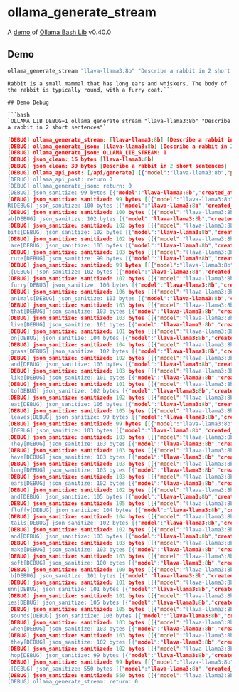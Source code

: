 # ollama_generate_stream

A [demo](../README.md#demos) of [Ollama Bash Lib](https://github.com/attogram/ollama-bash-lib) v0.40.0

## Demo

```bash
ollama_generate_stream "llava-llama3:8b" "Describe a rabbit in 2 short sentences"
```
```
Rabbit is a small mammal that has long ears and whiskers. The body of the rabbit is typically round, with a furry coat.```

## Demo Debug

```bash
`OLLAMA_LIB_DEBUG=1 ollama_generate_stream "llava-llama3:8b" "Describe a rabbit in 2 short sentences"`
```
```json
[DEBUG] ollama_generate_stream: [llava-llama3:8b] [Describe a rabbit in 2 short sentences]
[DEBUG] ollama_generate_json: [llava-llama3:8b] [Describe a rabbit in 2 short sentences]
[DEBUG] ollama_generate_json: OLLAMA_LIB_STREAM: 1
[DEBUG] json_clean: 16 bytes [llava-llama3:8b]
[DEBUG] json_clean: 39 bytes [Describe a rabbit in 2 short sentences]
[DEBUG] ollama_api_post: [/api/generate] [{"model":"llava-llama3:8b","prompt":"Descr]
[DEBUG] ollama_api_post: return 0
[DEBUG] ollama_generate_json: return: 0
[DEBUG] json_sanitize: 99 bytes [{"model":"llava-llama3:8b","created_at":"2]
[DEBUG] json_sanitize: sanitized: 99 bytes [[{"model":"llava-llama3:8b","created_at":"2]]
R[DEBUG] json_sanitize: 100 bytes [{"model":"llava-llama3:8b","created_at":"2]
[DEBUG] json_sanitize: sanitized: 100 bytes [[{"model":"llava-llama3:8b","created_at":"2]]
ab[DEBUG] json_sanitize: 102 bytes [{"model":"llava-llama3:8b","created_at":"2]
[DEBUG] json_sanitize: sanitized: 102 bytes [[{"model":"llava-llama3:8b","created_at":"2]]
bits[DEBUG] json_sanitize: 102 bytes [{"model":"llava-llama3:8b","created_at":"2]
[DEBUG] json_sanitize: sanitized: 102 bytes [[{"model":"llava-llama3:8b","created_at":"2]]
 are[DEBUG] json_sanitize: 103 bytes [{"model":"llava-llama3:8b","created_at":"2]
[DEBUG] json_sanitize: sanitized: 103 bytes [[{"model":"llava-llama3:8b","created_at":"2]]
 cute[DEBUG] json_sanitize: 99 bytes [{"model":"llava-llama3:8b","created_at":"2]
[DEBUG] json_sanitize: sanitized: 99 bytes [[{"model":"llava-llama3:8b","created_at":"2]]
,[DEBUG] json_sanitize: 102 bytes [{"model":"llava-llama3:8b","created_at":"2]
[DEBUG] json_sanitize: sanitized: 102 bytes [[{"model":"llava-llama3:8b","created_at":"2]]
 furry[DEBUG] json_sanitize: 106 bytes [{"model":"llava-llama3:8b","created_at":"2]
[DEBUG] json_sanitize: sanitized: 106 bytes [[{"model":"llava-llama3:8b","created_at":"2]]
 animals[DEBUG] json_sanitize: 103 bytes [{"model":"llava-llama3:8b","created_at":"2]
[DEBUG] json_sanitize: sanitized: 103 bytes [[{"model":"llava-llama3:8b","created_at":"2]]
 that[DEBUG] json_sanitize: 103 bytes [{"model":"llava-llama3:8b","created_at":"2]
[DEBUG] json_sanitize: sanitized: 103 bytes [[{"model":"llava-llama3:8b","created_at":"2]]
 live[DEBUG] json_sanitize: 101 bytes [{"model":"llava-llama3:8b","created_at":"2]
[DEBUG] json_sanitize: sanitized: 101 bytes [[{"model":"llava-llama3:8b","created_at":"2]]
 on[DEBUG] json_sanitize: 104 bytes [{"model":"llava-llama3:8b","created_at":"2]
[DEBUG] json_sanitize: sanitized: 104 bytes [[{"model":"llava-llama3:8b","created_at":"2]]
 grass[DEBUG] json_sanitize: 102 bytes [{"model":"llava-llama3:8b","created_at":"2]
[DEBUG] json_sanitize: sanitized: 102 bytes [[{"model":"llava-llama3:8b","created_at":"2]]
 and[DEBUG] json_sanitize: 103 bytes [{"model":"llava-llama3:8b","created_at":"2]
[DEBUG] json_sanitize: sanitized: 103 bytes [[{"model":"llava-llama3:8b","created_at":"2]]
 like[DEBUG] json_sanitize: 101 bytes [{"model":"llava-llama3:8b","created_at":"2]
[DEBUG] json_sanitize: sanitized: 101 bytes [[{"model":"llava-llama3:8b","created_at":"2]]
 to[DEBUG] json_sanitize: 102 bytes [{"model":"llava-llama3:8b","created_at":"2]
[DEBUG] json_sanitize: sanitized: 102 bytes [[{"model":"llava-llama3:8b","created_at":"2]]
 eat[DEBUG] json_sanitize: 105 bytes [{"model":"llava-llama3:8b","created_at":"2]
[DEBUG] json_sanitize: sanitized: 105 bytes [[{"model":"llava-llama3:8b","created_at":"2]]
 leaves[DEBUG] json_sanitize: 99 bytes [{"model":"llava-llama3:8b","created_at":"2]
[DEBUG] json_sanitize: sanitized: 99 bytes [[{"model":"llava-llama3:8b","created_at":"2]]
.[DEBUG] json_sanitize: 103 bytes [{"model":"llava-llama3:8b","created_at":"2]
[DEBUG] json_sanitize: sanitized: 103 bytes [[{"model":"llava-llama3:8b","created_at":"2]]
 They[DEBUG] json_sanitize: 103 bytes [{"model":"llava-llama3:8b","created_at":"2]
[DEBUG] json_sanitize: sanitized: 103 bytes [[{"model":"llava-llama3:8b","created_at":"2]]
 have[DEBUG] json_sanitize: 103 bytes [{"model":"llava-llama3:8b","created_at":"2]
[DEBUG] json_sanitize: sanitized: 103 bytes [[{"model":"llava-llama3:8b","created_at":"2]]
 long[DEBUG] json_sanitize: 103 bytes [{"model":"llava-llama3:8b","created_at":"2]
[DEBUG] json_sanitize: sanitized: 103 bytes [[{"model":"llava-llama3:8b","created_at":"2]]
 ears[DEBUG] json_sanitize: 102 bytes [{"model":"llava-llama3:8b","created_at":"2]
[DEBUG] json_sanitize: sanitized: 102 bytes [[{"model":"llava-llama3:8b","created_at":"2]]
 and[DEBUG] json_sanitize: 105 bytes [{"model":"llava-llama3:8b","created_at":"2]
[DEBUG] json_sanitize: sanitized: 105 bytes [[{"model":"llava-llama3:8b","created_at":"2]]
 fluffy[DEBUG] json_sanitize: 104 bytes [{"model":"llava-llama3:8b","created_at":"2]
[DEBUG] json_sanitize: sanitized: 104 bytes [[{"model":"llava-llama3:8b","created_at":"2]]
 tails[DEBUG] json_sanitize: 102 bytes [{"model":"llava-llama3:8b","created_at":"2]
[DEBUG] json_sanitize: sanitized: 102 bytes [[{"model":"llava-llama3:8b","created_at":"2]]
 and[DEBUG] json_sanitize: 103 bytes [{"model":"llava-llama3:8b","created_at":"2]
[DEBUG] json_sanitize: sanitized: 103 bytes [[{"model":"llava-llama3:8b","created_at":"2]]
 make[DEBUG] json_sanitize: 103 bytes [{"model":"llava-llama3:8b","created_at":"2]
[DEBUG] json_sanitize: sanitized: 103 bytes [[{"model":"llava-llama3:8b","created_at":"2]]
 soft[DEBUG] json_sanitize: 100 bytes [{"model":"llava-llama3:8b","created_at":"2]
[DEBUG] json_sanitize: sanitized: 100 bytes [[{"model":"llava-llama3:8b","created_at":"2]]
 b[DEBUG] json_sanitize: 101 bytes [{"model":"llava-llama3:8b","created_at":"2]
[DEBUG] json_sanitize: sanitized: 101 bytes [[{"model":"llava-llama3:8b","created_at":"2]]
unn[DEBUG] json_sanitize: 101 bytes [{"model":"llava-llama3:8b","created_at":"2]
[DEBUG] json_sanitize: sanitized: 101 bytes [[{"model":"llava-llama3:8b","created_at":"2]]
ies[DEBUG] json_sanitize: 105 bytes [{"model":"llava-llama3:8b","created_at":"2]
[DEBUG] json_sanitize: sanitized: 105 bytes [[{"model":"llava-llama3:8b","created_at":"2]]
 sounds[DEBUG] json_sanitize: 103 bytes [{"model":"llava-llama3:8b","created_at":"2]
[DEBUG] json_sanitize: sanitized: 103 bytes [[{"model":"llava-llama3:8b","created_at":"2]]
 when[DEBUG] json_sanitize: 103 bytes [{"model":"llava-llama3:8b","created_at":"2]
[DEBUG] json_sanitize: sanitized: 103 bytes [[{"model":"llava-llama3:8b","created_at":"2]]
 they[DEBUG] json_sanitize: 102 bytes [{"model":"llava-llama3:8b","created_at":"2]
[DEBUG] json_sanitize: sanitized: 102 bytes [[{"model":"llava-llama3:8b","created_at":"2]]
 hop[DEBUG] json_sanitize: 99 bytes [{"model":"llava-llama3:8b","created_at":"2]
[DEBUG] json_sanitize: sanitized: 99 bytes [[{"model":"llava-llama3:8b","created_at":"2]]
.[DEBUG] json_sanitize: 550 bytes [{"model":"llava-llama3:8b","created_at":"2]
[DEBUG] json_sanitize: sanitized: 550 bytes [[{"model":"llava-llama3:8b","created_at":"2]]
[DEBUG] ollama_generate_stream: return: 0
```
